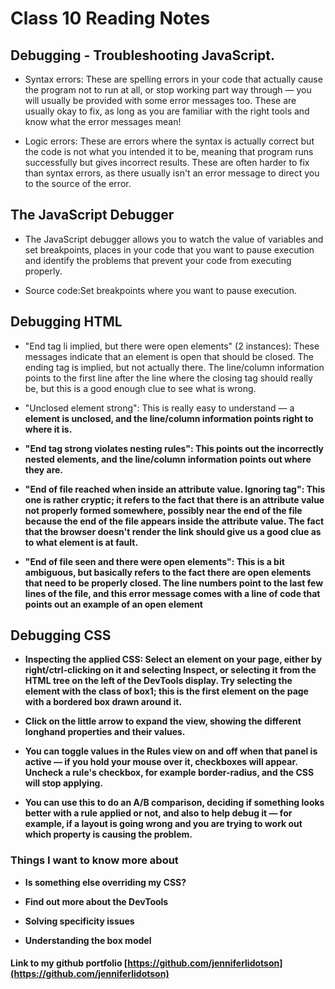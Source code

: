 # Class 10 Reading Notes

## Debugging - Troubleshooting JavaScript.

- Syntax errors: These are spelling errors in your code that actually cause the program not to run at all, or stop working part way through — you will usually be provided with some error messages too. These are usually okay to fix, as long as you are familiar with the right tools and know what the error messages mean!

- Logic errors: These are errors where the syntax is actually correct but the code is not what you intended it to be, meaning that program runs successfully but gives incorrect results. These are often harder to fix than syntax errors, as there usually isn't an error message to direct you to the source of the error.

## The JavaScript Debugger

- The JavaScript debugger allows you to watch the value of variables and set breakpoints, places in your code that you want to pause execution and identify the problems that prevent your code from executing properly.

- Source code:Set breakpoints where you want to pause execution. 

 ## Debugging HTML
 
- "End tag li implied, but there were open elements" (2 instances): These messages indicate that an element is open that should be closed. The ending tag is implied, but not actually there. The line/column information points to the first line after the line where the closing tag should really be, but this is a good enough clue to see what is wrong.

- "Unclosed element strong": This is really easy to understand — a <strong> element is unclosed, and the line/column information points right to where it is.

- "End tag strong violates nesting rules": This points out the incorrectly nested elements, and the line/column information points out where they are.

- "End of file reached when inside an attribute value. Ignoring tag": This one is rather cryptic; it refers to the fact that there is an attribute value not properly formed somewhere, possibly near the end of the file because the end of the file appears inside the attribute value. The fact that the browser doesn't render the link should give us a good clue as to what element is at fault.

- "End of file seen and there were open elements": This is a bit ambiguous, but basically refers to the fact there are open elements that need to be properly closed. The line numbers point to the last few lines of the file, and this error message comes with a line of code that points out an example of an open element
 
## Debugging CSS

- Inspecting the applied CSS: Select an element on your page, either by right/ctrl-clicking on it and selecting Inspect, or selecting it from the HTML tree on the left of the DevTools display. Try selecting the element with the class of box1; this is the first element on the page with a bordered box drawn around it.
 
- Click on the little arrow to expand the view, showing the different longhand properties and their values.

- You can toggle values in the Rules view on and off when that panel is active — if you hold your mouse over it, checkboxes will appear. Uncheck a rule's checkbox, for example border-radius, and the CSS will stop applying.

- You can use this to do an A/B comparison, deciding if something looks better with a rule applied or not, and also to help debug it — for example, if a layout is going wrong and you are trying to work out which property is causing the problem.
 
### Things I want to know more about

- Is something else overriding my CSS?

- Find out more about the DevTools

- Solving specificity issues

- Understanding the box model

#### Link to my github portfolio [https://github.com/jenniferlidotson](https://github.com/jenniferlidotson)
